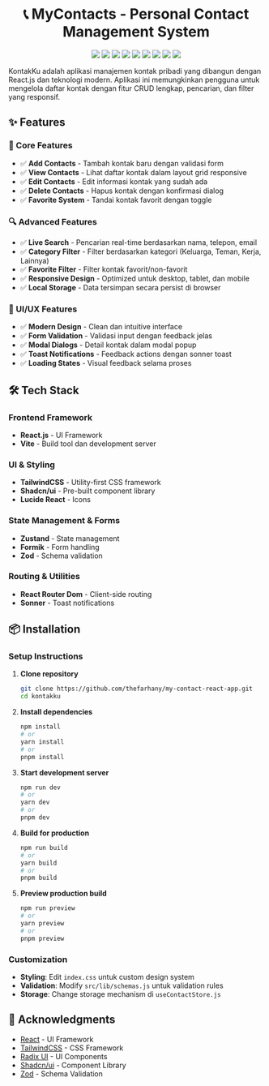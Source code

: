 <h1 align="center">📞 MyContacts - Personal Contact Management System </h1>

<p align="center"> 
  <img src="https://img.shields.io/badge/React%20JS-%2361DAFB?style=for-the-badge&logo=react&labelColor=000000" />
  <img src="https://img.shields.io/badge/Vite-%23646CFF?style=for-the-badge&logo=vite&logoColor=FFD62E&labelColor=000000" />
  <img src="https://img.shields.io/badge/Tailwind%20CSS-%2306B6D4?style=for-the-badge&logo=tailwindcss&labelColor=000000" />
  <img src="https://img.shields.io/badge/Shadcn/UI-%23000000?style=for-the-badge&logo=shadcnui&labelColor=000000" />
  <img src="https://img.shields.io/badge/Formik-%232563EB?style=for-the-badge&logo=formik&labelColor=000000" />
  <img src="https://img.shields.io/badge/Zod-%23408AFF?style=for-the-badge&logo=zod&labelColor=000000" />
  <img src="https://img.shields.io/badge/Lucide-%23F56565?style=for-the-badge&logo=lucide&labelColor=000000" />
  <img src="https://img.shields.io/badge/React%20Router-%23CA4245?style=for-the-badge&logo=reactrouter&labelColor=000000" />
  <img src="https://img.shields.io/badge/Zustand-%23000000?style=for-the-badge&labelColor=000000
  " />
</p>

KontakKu adalah aplikasi manajemen kontak pribadi yang dibangun dengan React.js dan teknologi modern. Aplikasi ini memungkinkan pengguna untuk mengelola daftar kontak dengan fitur CRUD lengkap, pencarian, dan filter yang responsif.

## ✨ Features

### 🎯 Core Features

- ✅ **Add Contacts** - Tambah kontak baru dengan validasi form
- ✅ **View Contacts** - Lihat daftar kontak dalam layout grid responsive
- ✅ **Edit Contacts** - Edit informasi kontak yang sudah ada
- ✅ **Delete Contacts** - Hapus kontak dengan konfirmasi dialog
- ✅ **Favorite System** - Tandai kontak favorit dengan toggle

### 🔍 Advanced Features

- ✅ **Live Search** - Pencarian real-time berdasarkan nama, telepon, email
- ✅ **Category Filter** - Filter berdasarkan kategori (Keluarga, Teman, Kerja, Lainnya)
- ✅ **Favorite Filter** - Filter kontak favorit/non-favorit
- ✅ **Responsive Design** - Optimized untuk desktop, tablet, dan mobile
- ✅ **Local Storage** - Data tersimpan secara persist di browser

### 🎨 UI/UX Features

- ✅ **Modern Design** - Clean dan intuitive interface
- ✅ **Form Validation** - Validasi input dengan feedback jelas
- ✅ **Modal Dialogs** - Detail kontak dalam modal popup
- ✅ **Toast Notifications** - Feedback actions dengan sonner toast
- ✅ **Loading States** - Visual feedback selama proses

## 🛠 Tech Stack

### Frontend Framework

- **React.js** - UI Framework
- **Vite** - Build tool dan development server

### UI & Styling

- **TailwindCSS** - Utility-first CSS framework
- **Shadcn/ui** - Pre-built component library
- **Lucide React** - Icons

### State Management & Forms

- **Zustand** - State management
- **Formik** - Form handling
- **Zod** - Schema validation

### Routing & Utilities

- **React Router Dom** - Client-side routing
- **Sonner** - Toast notifications

## 📦 Installation

### Setup Instructions

1. **Clone repository**

   ```bash
   git clone https://github.com/thefarhany/my-contact-react-app.git
   cd kontakku
   ```

2. **Install dependencies**

   ```bash
   npm install
   # or
   yarn install
   # or
   pnpm install
   ```

3. **Start development server**

   ```bash
   npm run dev
   # or
   yarn dev
   # or
   pnpm dev
   ```

4. **Build for production**

   ```bash
   npm run build
   # or
   yarn build
   # or
   pnpm build
   ```

5. **Preview production build**
   ```bash
   npm run preview
   # or
   yarn preview
   # or
   pnpm preview
   ```

### Customization

- **Styling**: Edit `index.css` untuk custom design system
- **Validation**: Modify `src/lib/schemas.js` untuk validation rules
- **Storage**: Change storage mechanism di `useContactStore.js`

## 🙏 Acknowledgments

- [React](https://reactjs.org/) - UI Framework
- [TailwindCSS](https://tailwindcss.com/) - CSS Framework
- [Radix UI](https://www.radix-ui.com/) - UI Components
- [Shadcn/ui](https://ui.shadcn.com/) - Component Library
- [Zod](https://zod.dev/) - Schema Validation
